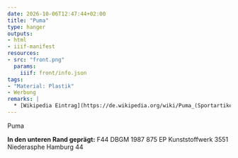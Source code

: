 ```yaml
---
date: 2026-10-06T12:47:44+02:00
title: "Puma"
type: hanger
outputs:
- html
- iiif-manifest
resources:
- src: "front.png"
  params:
    iiif: front/info.json
tags:
- "Material: Plastik"
- Werbung
remarks: |
  * [Wikipedia Eintrag](https://de.wikipedia.org/wiki/Puma_(Sportartikelhersteller))
---
```


Puma

**In den unteren Rand geprägt:**
F44 DBGM 1987 875 EP Kunststoffwerk 3551 Niederasphe Hamburg 44
